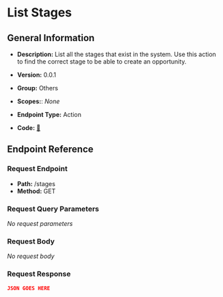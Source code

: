 # List Stages

## General Information

- **Description:** List all the stages that exist in the system. Use this action to find
the correct stage to be able to create an opportunity.

- **Version:** 0.0.1
- **Group:** Others
- **Scopes:**: _None_
- **Endpoint Type:** Action
- **Code:** [🔗](https://github.com/NangoHQ/integration-templates/tree/main/integrations/unanet/actions/list-stages.ts)

## Endpoint Reference

### Request Endpoint

- **Path:** /stages
- **Method:** GET

### Request Query Parameters

_No request parameters_

### Request Body

_No request body_

### Request Response

```json
JSON GOES HERE
```
